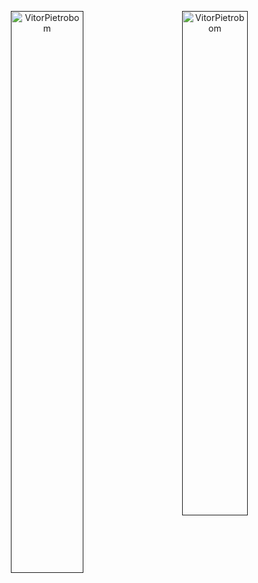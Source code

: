 
<p align="center">
  <a href="">
    <img align="left" width="48%" src="https://github-readme-streak-stats.herokuapp.com/?user=VitorPietrobom&theme=tokyonight&border=61dafb&hide_border=true" alt="VitorPietrobom" />
    <img align="right" width="45.5%" src="https://github-readme-stats.vercel.app/api?username=VitorPietrobom&show_icons=true&theme=tokyonight&count_private=true" alt="VitorPietrobom" />
  </a>
</p>
